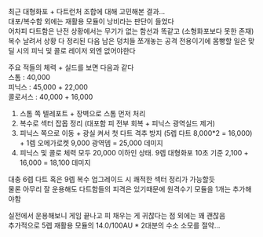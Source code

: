 최근 대형화포 + 다트런처 조합에 대해 고민해본 결과...  
대포/복수함 외에는 재활용 모듈이 낭비라는 판단이 들었다  
어차피 다트함은 난전 상황에서는 무기가 없는 함선과 똑같고 (소형화포보다 못한 존재)  
복수 날려서 상황 다 정리된 다음 남은 덩치들 쪼개놓는 공격 전용이기에 몸빵할 일은 맞딜 시의 피닉 및 콜로 레이저 외엔 없어야한다  
  
주요 적들의 체력 + 실드를 보면 다음과 같다  
스톰 : 40,000  
피닉스 : 45,000 + 22,000  
콜로서스 : 40,000 + 16,000  
  
1. 스톰 쪽 텔레포트 + 장벽으로 스톰 먼저 처리  
2. 복수로 섹터 잡몹 정리 (대포함 피 전부 회복 + 피닉스 광역실드 제거)  
3. 피닉스 쪽으로 이동 + 광실 켜서 첫 다트 격추 방지 (5렙 다트 8,000*2 = 16,000) + 1렙 오메가로켓 9,000 광역뎀 = 25,000 데미지  
4. 피닉스 및 콜로 체력 모두 20,000 이하인 상태. 9렙 대형화포 10초 기준 2,100 + 16,000 = 18,100 데미지  
  
대충 6렙 다트 혹은 9렙 복수 업그레이드 시 쾌적한 섹터 정리가 가능할듯  
물론 아무리 잘 운용해도 다트함들의 피격은 있기때문에 원격수기 모듈을 1개는 추가해야함  
  
실전에서 운용해보니 게임 끝나고 피 채우는 게 귀찮다는 점 외에는 꽤 괜찮음  
추가적으로 5렙 재활용 모듈의 14.0/100AU * 2대분의 수소 소모를 절약...  
